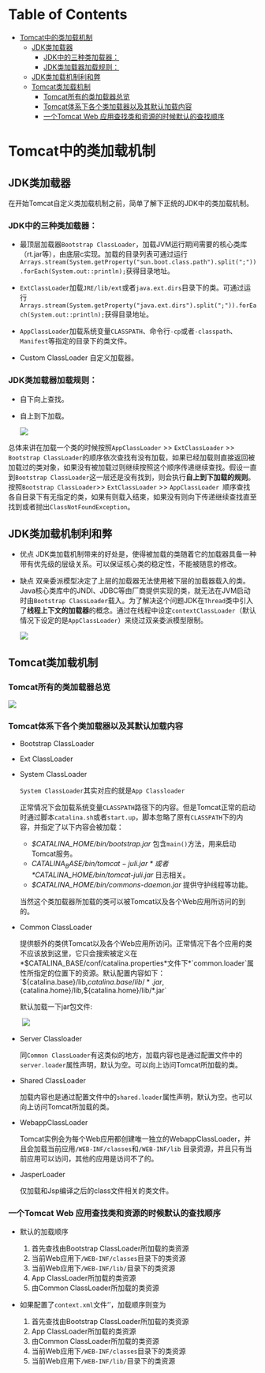 Table of Contents
=================

* [Tomcat中的类加载机制](#tomcat%E4%B8%AD%E7%9A%84%E7%B1%BB%E5%8A%A0%E8%BD%BD%E6%9C%BA%E5%88%B6)
  * [JDK类加载器](#jdk%E7%B1%BB%E5%8A%A0%E8%BD%BD%E5%99%A8)
    * [JDK中的三种类加载器：](#jdk%E4%B8%AD%E7%9A%84%E4%B8%89%E7%A7%8D%E7%B1%BB%E5%8A%A0%E8%BD%BD%E5%99%A8)
    * [JDK类加载器加载规则：](#jdk%E7%B1%BB%E5%8A%A0%E8%BD%BD%E5%99%A8%E5%8A%A0%E8%BD%BD%E8%A7%84%E5%88%99)
  * [JDK类加载机制利和弊](#jdk%E7%B1%BB%E5%8A%A0%E8%BD%BD%E6%9C%BA%E5%88%B6%E5%88%A9%E5%92%8C%E5%BC%8A)
  * [Tomcat类加载机制](#tomcat%E7%B1%BB%E5%8A%A0%E8%BD%BD%E6%9C%BA%E5%88%B6)
    * [Tomcat所有的类加载器总览](#tomcat%E6%89%80%E6%9C%89%E7%9A%84%E7%B1%BB%E5%8A%A0%E8%BD%BD%E5%99%A8%E6%80%BB%E8%A7%88)
    * [Tomcat体系下各个类加载器以及其默认加载内容](#tomcat%E4%BD%93%E7%B3%BB%E4%B8%8B%E5%90%84%E4%B8%AA%E7%B1%BB%E5%8A%A0%E8%BD%BD%E5%99%A8%E4%BB%A5%E5%8F%8A%E5%85%B6%E9%BB%98%E8%AE%A4%E5%8A%A0%E8%BD%BD%E5%86%85%E5%AE%B9)
    * [一个Tomcat Web 应用查找类和资源的时候默认的查找顺序](#%E4%B8%80%E4%B8%AAtomcat-web-%E5%BA%94%E7%94%A8%E6%9F%A5%E6%89%BE%E7%B1%BB%E5%92%8C%E8%B5%84%E6%BA%90%E7%9A%84%E6%97%B6%E5%80%99%E9%BB%98%E8%AE%A4%E7%9A%84%E6%9F%A5%E6%89%BE%E9%A1%BA%E5%BA%8F)


# Tomcat中的类加载机制

## JDK类加载器

在开始Tomcat自定义类加载机制之前，简单了解下正统的JDK中的类加载机制。

### JDK中的三种类加载器：

- 最顶层加载器`Bootstrap ClassLoader`，加载JVM运行期间需要的核心类库（rt.jar等），由底层c实现。加载的目录列表可通过运行`Arrays.stream(System.getProperty("sun.boot.class.path").split(";")).forEach(System.out::println);`获得目录地址。

- `ExtClassLoader`加载`JRE/lib/ext`或者`java.ext.dirs`目录下的类。可通过运行`Arrays.stream(System.getProperty("java.ext.dirs").split(";")).forEach(System.out::println);`获得目录地址。

- `AppClassLoader`加载系统变量`CLASSPATH`、命令行`-cp`或者`-classpath`、`Manifest`等指定的目录下的类文件。

- Custom ClassLoader 自定义加载器。

### JDK类加载器加载规则：

- 自下向上查找。

- 自上到下加载。

  ![](./images/tomcat_classloader_01.jpg)

总体来讲在加载一个类的时候按照`AppClassLoader` >> `ExtClassLoader` >>  `Bootstrap ClassLoader`的顺序依次查找有没有加载，如果已经加载则直接返回被加载过的类对象，如果没有被加载过则继续按照这个顺序传递继续查找。假设一直到`Bootstrap ClassLoader`这一层还是没有找到，则会执行**自上到下加载的规则**。按照`Bootstrap ClassLoader`>> `ExtClassLoader` >> `AppClassLoader `顺序查找各自目录下有无指定的类，如果有则载入结束，如果没有则向下传递继续查找直至找到或者抛出`ClassNotFoundException`。

## JDK类加载机制利和弊
- 优点
  JDK类加载机制带来的好处是，使得被加载的类随着它的加载器具备一种带有优先级的层级关系。可以保证核心类的稳定性，不能被随意的修改。

- 缺点
  双亲委派模型决定了上层的加载器无法使用被下层的加载器载入的类。Java核心类库中的JNDI、JDBC等由厂商提供实现的类，就无法在JVM启动时由`Bootstrap ClassLoader`载入。为了解决这个问题JDK在`Thread`类中引入了**线程上下文的加载器**的概念。通过在线程中设定`contextClassLoader`（默认情况下设定的是`AppClassLoader`）来绕过双亲委派模型限制。

  ![](./images/tomcat_classloader_02.jpg)

## Tomcat类加载机制

### Tomcat所有的类加载器总览

![](./images/tomcat_classloader_03.jpg)

### Tomcat体系下各个类加载器以及其默认加载内容
- Bootstrap ClassLoader

- Ext ClassLoader

- System ClassLoader

  `System ClassLoader`其实对应的就是`App Classloader`

  正常情况下会加载系统变量`CLASSPATH`路径下的内容。但是Tomcat正常的启动时通过脚本`catalina.sh`或者`start.up`，脚本忽略了原有`CLASSPATH`下的内容，并指定了以下内容会被加载：

  - *$CATALINA_HOME/bin/bootstrap.jar* 包含`main()`方法，用来启动Tomcat服务。
  - *$CATALINA_BASE/bin/tomcat-juli.jar* 或者*$CATALINA_HOME/bin/tomcat-juli.jar*  日志相关。
  - *$CATALINA_HOME/bin/commons-daemon.jar* 提供守护线程等功能。

  当然这个类加载器所加载的类可以被Tomcat以及各个Web应用所访问的到的。

- Common ClassLoader

  提供额外的类供Tomcat以及各个Web应用所访问。正常情况下各个应用的类不应该放到这里，它只会搜索被定义在*$CATALINA_BASE/conf/catalina.properties*文件下*`common.loader`属性所指定的位置下的资源。默认配置内容如下：`${catalina.base}/lib,${catalina.base}/lib/*.jar,${catalina.home}/lib,${catalina.home}/lib/*.jar`

  默认加载一下jar包文件:

  ​	![](./images/tomcat_classloader_04.jpg)

- Server Classloader

  同`Common ClassLoader`有这类似的地方，加载内容也是通过配置文件中的`server.loader`属性声明，默认为空。可以向上访问Tomcat所加载的类。

- Shared ClassLoader

  加载内容也是通过配置文件中的`shared.loader`属性声明，默认为空。也可以向上访问Tomcat所加载的类。

- WebappClassLoader

  Tomcat实例会为每个Web应用都创建唯一独立的WebappClassLoader，并且会加载当前应用`/WEB-INF/classes`和`/WEB-INF/lib` 目录资源，并且只有当前应用可以访问，其他的应用是访问不了的。

- JasperLoader

  仅加载和Jsp编译之后的class文件相关的类文件。

### 一个Tomcat Web 应用查找类和资源的时候默认的查找顺序

- 默认的加载顺序
  1. 首先查找由Bootstrap ClassLoader所加载的类资源
  2. 当前Web应用下`/WEB-INF/classes`目录下的类资源
  3. 当前Web应用下`/WEB-INF/lib/`目录下的类资源
  4. App ClassLoader所加载的类资源
  5. 由Common ClassLoader所加载的类资源

- 如果配置了`context.xml`文件‘<Loader delegate="true"/>’，加载顺序则变为
  1. 首先查找由Bootstrap ClassLoader所加载的类资源
  2. App ClassLoader所加载的类资源
  3. 由Common ClassLoader所加载的类资源
  4. 当前Web应用下`/WEB-INF/classes`目录下的类资源
  5. 当前Web应用下`/WEB-INF/lib/`目录下的类资源

